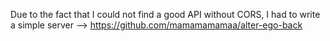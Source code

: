 Due to the fact that I could not find a good API without CORS, I had to write a simple server --> https://github.com/mamamamamaa/alter-ego-back
